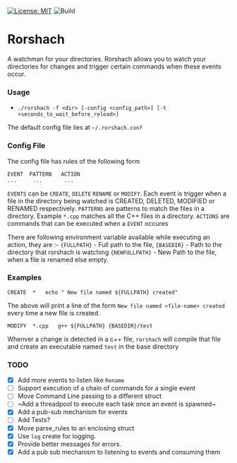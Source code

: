 
[![License: MIT](https://img.shields.io/badge/License-MIT-blue.svg)](https://opensource.org/licenses/MIT)
![Build](https://github.com/sam09/rorshach/workflows/Build/badge.svg)

# Rorshach
A watchman for your directories. Rorshach allows you to watch your directories for changes and trigger certain commands when these events occur.

### Usage

* `./rorshach -f <dir> [-config <config_path>] [-t <seconds_to_wait_before_reload>]`

The default config file lies at `~/.rorshach.conf`


### Config File

The config file has rules of the following form

```
EVENT  PATTERN   ACTION
...     ...       ...

```

`EVENTS` can be `CREATE`, `DELETE` `RENAME` or `MODIFY`. Each event is trigger when a file in the directory being watched is CREATED, DELETED, MODIFIED or RENAMED respectively.
`PATTERNS` are patterns to match the files in a directory. Example `*.cpp` matches all the C++ files in a directory.
`ACTIONS` are commands that can be executed when a `EVENT` occures

There are following environment variable available while executing an action, they are :- 
`{FULLPATH}` - Full path to the file,
`{BASEDIR}` - Path to the directory that rorshach is watching
`{NEWFULLPATH}` - New Path to the file, when a file is renamed else empty.


### Examples

```
CREATE  *   echo " New file named ${FULLPATH} created"
```

The above will print a line of the form `New file named <file-name> created` every time a new file is created.


```
MODIFY  *.cpp   g++ ${FULLPATH} {BASEDIR}/test
```

Whenver a change is detected in a c++ file, `rorshach` will compile that file and create an executable named `test` in the base directory


### TODO
- [x] Add more events to listen like `Rename`
- [ ] Support execution of a chain of commands for a single event
- [ ] Move Command Line passing to a different struct
- [ ] ~Add a threadpool to execute each task once an event is spawned~
- [x] Add a pub-sub mechanism for events
- [ ] Add Tests?
- [x] Move parse_rules to an enclosing struct
- [x] Use `log` create for logging.
- [x] Provide better messages for errors.
- [x] Add a pub sub mechanism to listening to events and consuming them
